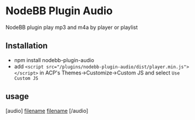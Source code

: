 # NodeBB Plugin Audio

NodeBB plugin play mp3 and m4a by player or playlist

## Installation

- npm install nodebb-plugin-audio
- add `<script src="/plugins/nodebb-plugin-audio/dist/player.min.js"></script>` in ACP's Themes->Customize->Custom JS and select `Use Custom JS`

## usage

[audio]
[filename](url.mp3) [filename](url.mp3)
[/audio]